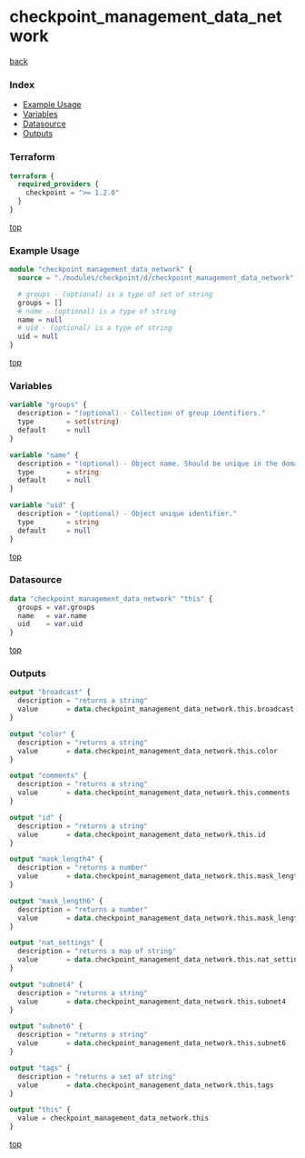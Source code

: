 # checkpoint_management_data_network

[back](../checkpoint.md)

### Index

- [Example Usage](#example-usage)
- [Variables](#variables)
- [Datasource](#datasource)
- [Outputs](#outputs)

### Terraform

```terraform
terraform {
  required_providers {
    checkpoint = ">= 1.2.0"
  }
}
```

[top](#index)

### Example Usage

```terraform
module "checkpoint_management_data_network" {
  source = "./modules/checkpoint/d/checkpoint_management_data_network"

  # groups - (optional) is a type of set of string
  groups = []
  # name - (optional) is a type of string
  name = null
  # uid - (optional) is a type of string
  uid = null
}
```

[top](#index)

### Variables

```terraform
variable "groups" {
  description = "(optional) - Collection of group identifiers."
  type        = set(string)
  default     = null
}

variable "name" {
  description = "(optional) - Object name. Should be unique in the domain."
  type        = string
  default     = null
}

variable "uid" {
  description = "(optional) - Object unique identifier."
  type        = string
  default     = null
}
```

[top](#index)

### Datasource

```terraform
data "checkpoint_management_data_network" "this" {
  groups = var.groups
  name   = var.name
  uid    = var.uid
}
```

[top](#index)

### Outputs

```terraform
output "broadcast" {
  description = "returns a string"
  value       = data.checkpoint_management_data_network.this.broadcast
}

output "color" {
  description = "returns a string"
  value       = data.checkpoint_management_data_network.this.color
}

output "comments" {
  description = "returns a string"
  value       = data.checkpoint_management_data_network.this.comments
}

output "id" {
  description = "returns a string"
  value       = data.checkpoint_management_data_network.this.id
}

output "mask_length4" {
  description = "returns a number"
  value       = data.checkpoint_management_data_network.this.mask_length4
}

output "mask_length6" {
  description = "returns a number"
  value       = data.checkpoint_management_data_network.this.mask_length6
}

output "nat_settings" {
  description = "returns a map of string"
  value       = data.checkpoint_management_data_network.this.nat_settings
}

output "subnet4" {
  description = "returns a string"
  value       = data.checkpoint_management_data_network.this.subnet4
}

output "subnet6" {
  description = "returns a string"
  value       = data.checkpoint_management_data_network.this.subnet6
}

output "tags" {
  description = "returns a set of string"
  value       = data.checkpoint_management_data_network.this.tags
}

output "this" {
  value = checkpoint_management_data_network.this
}
```

[top](#index)
